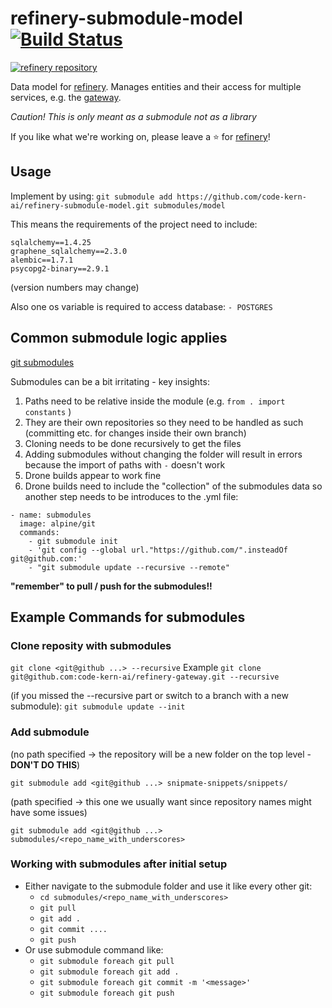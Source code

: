 # refinery-submodule-model [![Build Status](https://drone.dev.onetask.ai/api/badges/code-kern-ai/refinery-weak-supervisor/status.svg?ref=refs/heads/dev)](https://drone.dev.onetask.ai/code-kern-ai/refinery-weak-supervisor)
[![refinery repository](https://uploads-ssl.webflow.com/61e47fafb12bd56b40022a49/62c2f30f935f4d37dc864eeb_Kern%20refinery.png)](https://github.com/code-kern-ai/refinery)

Data model for [refinery](https://github.com/code-kern-ai/refinery). Manages entities and their access for multiple services, e.g. the [gateway](https://github.com/code-kern-ai/refinery-gateway).

*Caution! This is only meant as a submodule not as a library*

If you like what we're working on, please leave a ⭐ for [refinery](https://github.com/code-kern-ai/refinery)!

## Usage

Implement by using:
`git submodule add https://github.com/code-kern-ai/refinery-submodule-model.git submodules/model`

This means the requirements of the project need to include:

```
sqlalchemy==1.4.25
graphene_sqlalchemy==2.3.0
alembic==1.7.1
psycopg2-binary==2.9.1
```
(version numbers may change)

Also one os variable is required to access database:
`- POSTGRES`


## Common submodule logic applies
[git submodules](https://git-scm.com/book/en/v2/Git-Tools-Submodules)

Submodules can be a bit irritating - key insights:

1. Paths need to be relative inside the module (e.g. `from . import constants` )
2. They are their own repositories so they need to be handled as such (committing etc. for changes inside their own branch)
3. Cloning needs to be done recursively to get the files
4. Adding submodules without changing the folder will result in errors because the import of paths with `-` doesn't work
5. Drone builds appear to work fine
6. Drone builds need to include the "collection" of the submodules data so another step needs to be introduces to the .yml file:

```
- name: submodules
  image: alpine/git
  commands:
    - git submodule init
    - 'git config --global url."https://github.com/".insteadOf git@github.com:'
    - "git submodule update --recursive --remote"
```

**"remember" to pull / push for the submodules!!**

## Example Commands for submodules

### Clone reposity with submodules

`git clone <git@github ...> --recursive`
Example
`git clone git@github.com:code-kern-ai/refinery-gateway.git --recursive`

(if you missed the --recursive part or switch to a branch with a new submodule):
`git submodule update --init`

### Add submodule

(no path specified -> the repository will be a new folder on the top level - **DON'T DO THIS**)

`git submodule add <git@github ...> snipmate-snippets/snippets/`

(path specified -> this one we usually want since repository names might have some issues)

`git submodule add <git@github ...> submodules/<repo_name_with_underscores>`

### Working with submodules after initial setup

- Either navigate to the submodule folder and use it like every other git:
  - `cd submodules/<repo_name_with_underscores>`
  - `git pull`
  - `git add .`
  - `git commit ....`
  - `git push`
- Or use submodule command like:
  - `git submodule foreach git pull`
  - `git submodule foreach git add .`
  - `git submodule foreach git commit -m '<message>'`
  - `git submodule foreach git push`
